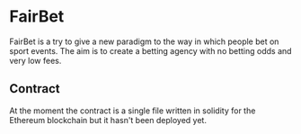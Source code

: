 # FairBet
FairBet is a try to give a new paradigm to the way in which people bet on sport events.
The aim is to create a betting agency with no betting odds and very low fees.
## Contract
At the moment the contract is a single file written in solidity for the Ethereum blockchain but it hasn't been deployed yet.
